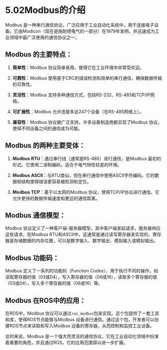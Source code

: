 # 5.02Modbus的介绍

Modbus 是一种串行通信协议，广泛应用于工业自动化系统中，用于连接电子设备。它由Modicon（现在是施耐德电气的一部分）在1979年发明，并迅速成为工业领域中最广泛使用的通信协议之一。

## Modbus 的主要特点：

1. **简单性**：Modbus 协议简单易用，使得它在工业环境中非常受欢迎。
   
2. **可靠性**：Modbus 使用基于CRC的错误检测和简单的串行通信，确保数据传输的可靠性。
   
3. **灵活性**：Modbus 支持多种通信方式，包括RS-232、RS-485和TCP/IP网络。
   
4. **可扩展性**：Modbus 允许连接多达247个设备（在RS-485网络上）。
   
5. **兼容性**：Modbus 协议被广泛支持，许多设备制造商都实现了Modbus 协议，使得不同设备之间的通信成为可能。
   

## Modbus 的两种主要变体：

1. **Modbus RTU**：通过串行线（通常是RS-485）进行通信，是Modbus 最初的形式。它使用二进制编码，适合于电气特性较差的环境。
   
2. **Modbus ASCII**：与RTU类似，但在串行通信中使用ASCII字符编码。它的数据帧结构使得错误更容易被检测和定位。
   
3. **Modbus TCP**：基于以太网的Modbus 协议，使用TCP/IP协议进行通信。它允许更快的数据传输速度和更远的通信距离。
   

## Modbus 通信模型：

Modbus 协议定义了一种客户端-服务器模型，其中客户端发起请求，服务器响应这些请求。在Modbus RTU和ASCII中，这通常是通过读写寄存器来实现的。寄存器是存储数据的内存位置，可以是数字输入、数字输出、模拟输入或模拟输出。

## Modbus 功能码：

Modbus 定义了一系列的功能码（Function Codes），用于执行不同的操作，如读取寄存器的值（03或04），写入寄存器的值（06或16），读取多个寄存器的值（03或04），写入多个寄存器的值（06或16）等。

## Modbus 在ROS中的应用：

在ROS中，Modbus 协议可以通过`ros_modbus`包来实现。这个包提供了一套工具和库，使得ROS节点能够与Modbus 设备进行通信。通过这个包，开发者可以创建ROS节点来读取和写入Modbus 设备的寄存器，从而控制和监控工业设备。

总的来说，Modbus 是一个强大而灵活的通信协议，它在工业自动化领域中扮演着重要的角色，并且通过ROS，它的应用范围得以进一步扩展。